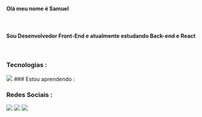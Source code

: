 #### Olá meu nome é Samuel

<br>

 #### Sou Desenvolvedor Front-End e atualmente estudando Back-end e React

<br>

 
 
 
 
 
 
 ### Tecnologias : 
<img src="https://cdn.jsdelivr.net/gh/devicons/devicon/icons/html5/html5-original-wordmark.svg" />
### Estou aprendendo :

### Redes Sociais :
<div>
<a href="https://www.instagram.com/samuelgzds/" target="_blank"><img src="https://img.shields.io/badge/-Instagram-%23E4405F?style=for-the-badge&logo=instagram&logoColor=white" target="_blank"></a>
<a href = "mailto:accyt2@hotmail.com"><img src="https://img.shields.io/badge/Gmail-D14836?style=for-the-badge&logo=gmail&logoColor=white" target="_blank"></a>
<a href="https://www.linkedin.com/in/samuelgds/" target="_blank"><img src="https://img.shields.io/badge/-LinkedIn-%230077B5?style=for-the-badge&logo=linkedin&logoColor=white" target="_blank"></a>   
</div>


